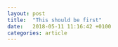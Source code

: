 ```yaml
---
layout: post
title:  "This should be first"
date:   2018-05-11 11:16:42 +0100
categories: article
---
```

